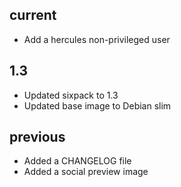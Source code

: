 ## current

- Add a hercules non-privileged user

## 1.3

- Updated sixpack to 1.3
- Updated base image to Debian slim

## previous

- Added a CHANGELOG file
- Added a social preview image
